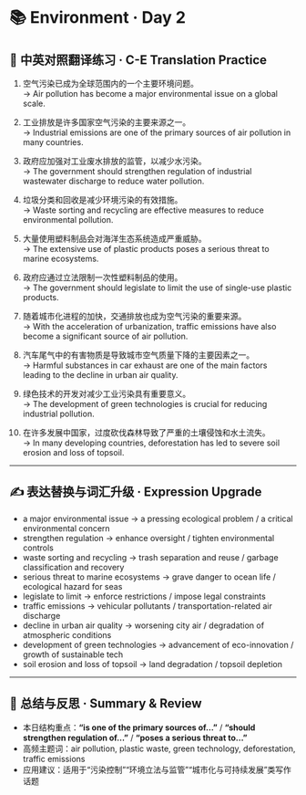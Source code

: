 # 📚 Environment · Day 2

## 📖 中英对照翻译练习 · C-E Translation Practice

1. 空气污染已成为全球范围内的一个主要环境问题。  
   → Air pollution has become a major environmental issue on a global scale.

2. 工业排放是许多国家空气污染的主要来源之一。  
   → Industrial emissions are one of the primary sources of air pollution in many countries.

3. 政府应加强对工业废水排放的监管，以减少水污染。  
   → The government should strengthen regulation of industrial wastewater discharge to reduce water pollution.

4. 垃圾分类和回收是减少环境污染的有效措施。  
   → Waste sorting and recycling are effective measures to reduce environmental pollution.

5. 大量使用塑料制品会对海洋生态系统造成严重威胁。  
   → The extensive use of plastic products poses a serious threat to marine ecosystems.

6. 政府应通过立法限制一次性塑料制品的使用。  
   → The government should legislate to limit the use of single-use plastic products.

7. 随着城市化进程的加快，交通排放也成为空气污染的重要来源。  
   → With the acceleration of urbanization, traffic emissions have also become a significant source of air pollution.

8. 汽车尾气中的有害物质是导致城市空气质量下降的主要因素之一。  
   → Harmful substances in car exhaust are one of the main factors leading to the decline in urban air quality.

9. 绿色技术的开发对减少工业污染具有重要意义。  
   → The development of green technologies is crucial for reducing industrial pollution.

10. 在许多发展中国家，过度砍伐森林导致了严重的土壤侵蚀和水土流失。  
    → In many developing countries, deforestation has led to severe soil erosion and loss of topsoil.

---

## ✍️ 表达替换与词汇升级 · Expression Upgrade

- a major environmental issue → a pressing ecological problem / a critical environmental concern  
- strengthen regulation → enhance oversight / tighten environmental controls  
- waste sorting and recycling → trash separation and reuse / garbage classification and recovery  
- serious threat to marine ecosystems → grave danger to ocean life / ecological hazard for seas  
- legislate to limit → enforce restrictions / impose legal constraints  
- traffic emissions → vehicular pollutants / transportation-related air discharge  
- decline in urban air quality → worsening city air / degradation of atmospheric conditions  
- development of green technologies → advancement of eco-innovation / growth of sustainable tech  
- soil erosion and loss of topsoil → land degradation / topsoil depletion

---

## 🧠 总结与反思 · Summary & Review

- 本日结构重点：**“is one of the primary sources of…”** / **“should strengthen regulation of…”** / **“poses a serious threat to…”**  
- 高频主题词：air pollution, plastic waste, green technology, deforestation, traffic emissions  
- 应用建议：适用于“污染控制”“环境立法与监管”“城市化与可持续发展”类写作话题
